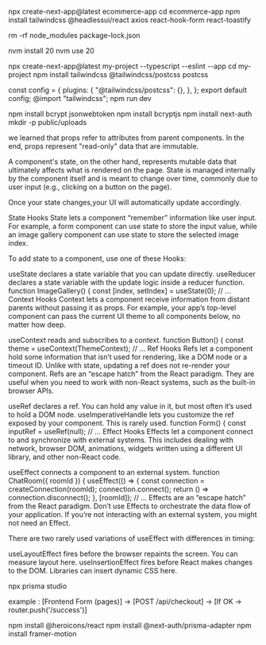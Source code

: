 npx create-next-app@latest ecommerce-app
cd ecommerce-app
npm install tailwindcss @headlessui/react axios react-hook-form react-toastify


rm -rf node_modules package-lock.json

nvm install 20
nvm use 20



npx create-next-app@latest my-project --typescript --eslint --app
cd my-project
npm install tailwindcss @tailwindcss/postcss postcss

const config = {
  plugins: {
    "@tailwindcss/postcss": {},
  },
};
export default config;
@import "tailwindcss";
npm run dev



npm install bcrypt jsonwebtoken
npm install bcryptjs
npm install next-auth
mkdir -p public/uploads



we learned that props refer to attributes from parent components. In the end, props represent "read-only" data that are immutable.

A component's state, on the other hand, represents mutable data that ultimately affects what is rendered on the page. State is managed internally by the component itself and is meant to change over time, commonly due to user input (e.g., clicking on a button on the page).

Once your state changes,your UI will automatically update accordingly.



State Hooks 
State lets a component “remember” information like user input. For example, a form component can use state to store the input value, while an image gallery component can use state to store the selected image index.

To add state to a component, use one of these Hooks:

useState declares a state variable that you can update directly.
useReducer declares a state variable with the update logic inside a reducer function.
function ImageGallery() {
  const [index, setIndex] = useState(0);
  // ...
Context Hooks 
Context lets a component receive information from distant parents without passing it as props. For example, your app’s top-level component can pass the current UI theme to all components below, no matter how deep.

useContext reads and subscribes to a context.
function Button() {
  const theme = useContext(ThemeContext);
  // ...
Ref Hooks 
Refs let a component hold some information that isn’t used for rendering, like a DOM node or a timeout ID. Unlike with state, updating a ref does not re-render your component. Refs are an “escape hatch” from the React paradigm. They are useful when you need to work with non-React systems, such as the built-in browser APIs.

useRef declares a ref. You can hold any value in it, but most often it’s used to hold a DOM node.
useImperativeHandle lets you customize the ref exposed by your component. This is rarely used.
function Form() {
  const inputRef = useRef(null);
  // ...
Effect Hooks 
Effects let a component connect to and synchronize with external systems. This includes dealing with network, browser DOM, animations, widgets written using a different UI library, and other non-React code.

useEffect connects a component to an external system.
function ChatRoom({ roomId }) {
  useEffect(() => {
    const connection = createConnection(roomId);
    connection.connect();
    return () => connection.disconnect();
  }, [roomId]);
  // ...
Effects are an “escape hatch” from the React paradigm. Don’t use Effects to orchestrate the data flow of your application. If you’re not interacting with an external system, you might not need an Effect.

There are two rarely used variations of useEffect with differences in timing:

useLayoutEffect fires before the browser repaints the screen. You can measure layout here.
useInsertionEffect fires before React makes changes to the DOM. Libraries can insert dynamic CSS here.



npx prisma studio


example : 
[Frontend Form (pages)] → [POST /api/checkout] → [If OK → router.push('/success')]


npm install @heroicons/react
npm install @next-auth/prisma-adapter
npm install framer-motion
